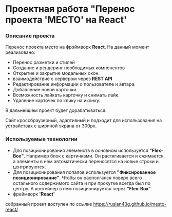 # Проектная работа "Перенос проекта 'МЕСТО' на React'


### Описание проекта
Перенос проекта место на фрэймворк **React**. На данный момент реализовано:
- Перенос разметки и стилей
- Создание и рендеринг необходимых компонентов
- Открытие и закрытие модальных окон.
- взаимодействие с сервером через **REST API**
- Редактирование информации о пользователе и автара.
- Добавление новой карточки.
- Возможность лайкать карточку и снимать лайк.
- Удаление карточек по клику на иконку.

В дальнейшем проект будет дорабатываться.

Сайт кроссбраузерный, адаптивный и подходит для использования на устрайствах с шириной экрана от 300px.


### Используемые технологии

- Для позиционирования элеменотв в основном используется **"Flex-Box"**.
Например блок с картинками. Он растягивается и сжимается, а элементы в нем автоматически переносятся на новые строки и центрируются.
- Для позиционирования попапов используется **"Фиксированное позиционирование"**. Чтобы он располгался поверх всего остального содержимого сайта и при прокутке всегда был по центру. А контейнер в нем позиционируется через **"Flex-Box"**.
- фреймворк **'React'**

собранный проект доступен по ссылке https://ruslan43g.github.io/mesto-react/
